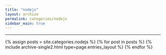 ```yaml
---
title: "nodejs"
layout: archive
permalink: categories/nodejs
sidebar_main: true
---
```

<!-- 공백이 포함되어 있는 카테고리 이름의 경우 site.categories['a b c'] 이런식으로! -->
***
{% assign posts = site.categories.nodejs %}
{% for post in posts %} {% include archive-single2.html type=page.entries_layout %} {% endfor %}

